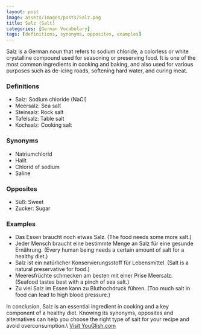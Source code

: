 ```yaml
---
layout: post
image: assets/images/posts/Salz.png
title: Salz (Salt)
categories: [German Vocabulary]
tags: [definitions, synonyms, opposites, examples]
---
```


Salz is a German noun that refers to sodium chloride, a colorless or white crystalline compound used for seasoning or preserving food. It is one of the most common ingredients in cooking and baking, and also used for various purposes such as de-icing roads, softening hard water, and curing meat.

### Definitions

- Salz: Sodium chloride (NaCl)
- Meersalz: Sea salt
- Steinsalz: Rock salt
- Tafelsalz: Table salt
- Kochsalz: Cooking salt

### Synonyms

- Natriumchlorid
- Halit
- Chlorid of sodium
- Saline

### Opposites

- Süß: Sweet
- Zucker: Sugar

### Examples

- Das Essen braucht noch etwas Salz. (The food needs some more salt.)
- Jeder Mensch braucht eine bestimmte Menge an Salz für eine gesunde Ernährung. (Every human being needs a certain amount of salt for a healthy diet.)
- Salz ist ein natürlicher Konservierungsstoff für Lebensmittel. (Salt is a natural preservative for food.)
- Meeresfrüchte schmecken am besten mit einer Prise Meersalz. (Seafood tastes best with a pinch of sea salt.)
- Zu viel Salz im Essen kann zu Bluthochdruck führen. (Too much salt in food can lead to high blood pressure.)

In conclusion, Salz is an essential ingredient in cooking and a key component of a healthy diet. Knowing its synonyms, opposites and alternatives can help you choose the right type of salt for your recipe and avoid overconsumption.\ <a id="yg-widget-0" class="youglish-widget" data-query="Salz" data-lang="german" data-components="8412" data-auto-start="0" data-bkg-color="theme_light" data-title="How%20to%20pronounce%20Salz%20in%20German"  rel="nofollow" href="https://youglish.com">Visit YouGlish.com</a><script async src="https://youglish.com/public/emb/widget.js" charset="utf-8"></script>